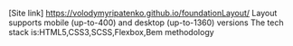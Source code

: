 [Site link] https://volodymyripatenko.github.io/foundationLayout/
Layout supports mobile (up-to-400) and desktop (up-to-1360) versions
The tech stack is:HTML5,CSS3,SCSS,Flexbox,Bem methodology
